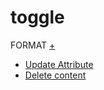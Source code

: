 # toggle

FORMAT
<a href="#" id="toggle-links" class="toggle-links-1 toggle-links button" data-dropdown=".links">+</a>
<div class="links"><ul class="links inline">
  <li class="node_update_detail"><a href="#" title="Update Attribute">Update Attribute</a></li>
  <li class="node_delete"><a href="#" title="Delete content">Delete content</a></li>
</ul></div>
